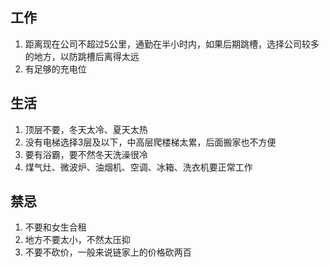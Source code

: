 ## 工作

1. 距离现在公司不超过5公里，通勤在半小时内，如果后期跳槽，选择公司较多的地方，以防跳槽后离得太远
2. 有足够的充电位

## 生活

1. 顶层不要，冬天太冷、夏天太热
2. 没有电梯选择3层及以下，中高层爬楼梯太累，后面搬家也不方便
3. 要有浴霸，要不然冬天洗澡很冷
4. 煤气灶、微波炉、油烟机、空调、冰箱、洗衣机要正常工作

## 禁忌

1. 不要和女生合租
2. 地方不要太小，不然太压抑
3. 不要不砍价，一般来说链家上的价格砍两百

